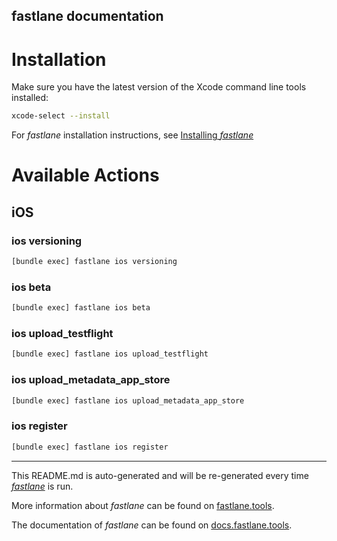 fastlane documentation
----

# Installation

Make sure you have the latest version of the Xcode command line tools installed:

```sh
xcode-select --install
```

For _fastlane_ installation instructions, see [Installing _fastlane_](https://docs.fastlane.tools/#installing-fastlane)

# Available Actions

## iOS

### ios versioning

```sh
[bundle exec] fastlane ios versioning
```



### ios beta

```sh
[bundle exec] fastlane ios beta
```



### ios upload_testflight

```sh
[bundle exec] fastlane ios upload_testflight
```



### ios upload_metadata_app_store

```sh
[bundle exec] fastlane ios upload_metadata_app_store
```



### ios register

```sh
[bundle exec] fastlane ios register
```



----

This README.md is auto-generated and will be re-generated every time [_fastlane_](https://fastlane.tools) is run.

More information about _fastlane_ can be found on [fastlane.tools](https://fastlane.tools).

The documentation of _fastlane_ can be found on [docs.fastlane.tools](https://docs.fastlane.tools).
